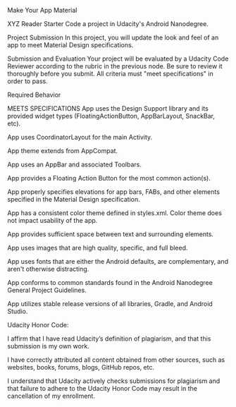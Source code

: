 Make Your App Material

XYZ Reader Starter Code a project in Udacity's Android Nanodegree.

Project Submission
In this project, you will update the look and feel of an app to meet Material Design specifications.

Submission and Evaluation
Your project will be evaluated by a Udacity Code Reviewer according to the rubric in the previous node. Be sure to review it thoroughly before you submit. All criteria must "meet specifications" in order to pass.

Required Behavior

MEETS SPECIFICATIONS
App uses the Design Support library and its provided widget types (FloatingActionButton, AppBarLayout, SnackBar, etc).

App uses CoordinatorLayout for the main Activity.

App theme extends from AppCompat.

App uses an AppBar and associated Toolbars.

App provides a Floating Action Button for the most common action(s).

App properly specifies elevations for app bars, FABs, and other elements specified in the Material Design specification.

App has a consistent color theme defined in styles.xml. Color theme does not impact usability of the app.

App provides sufficient space between text and surrounding elements.

App uses images that are high quality, specific, and full bleed.

App uses fonts that are either the Android defaults, are complementary, and aren't otherwise distracting.

App conforms to common standards found in the Android Nanodegree General Project Guidelines.

App utilizes stable release versions of all libraries, Gradle, and Android Studio.

Udacity Honor Code:

 I affirm that I have read Udacity’s definition of plagiarism, and that this submission is my own work.

 I have correctly attributed all content obtained from other sources, such as websites, books, forums, blogs, GitHub repos, etc.

 I understand that Udacity actively checks submissions for plagiarism and that failure to adhere to the Udacity Honor Code may result in the cancellation of my enrollment.